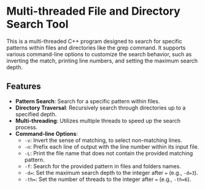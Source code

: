 # Multi-threaded File and Directory Search Tool

This is a multi-threaded C++ program designed to search for specific patterns within files and directories like the grep command. It supports various command-line options to customize the search behavior, such as inverting the match, printing line numbers, and setting the maximum search depth.

## Features

- **Pattern Search**: Search for a specific pattern within files.
- **Directory Traversal**: Recursively search through directories up to a specified depth.
- **Multi-threading**: Utilizes multiple threads to speed up the search process.
- **Command-line Options**:
  - `-v`: Invert the sense of matching, to select non-matching lines.
  - `-n`: Prefix each line of output with the line number within its input file.
  - `-L`: Print the file name that does not contain the provided matching pattern.
  - `-f`: Search for the provided pattern in files and folders names.
  - `-d=`: Set the maximum search depth to the integer after `=` (e.g., `-d=3`).
  - `-th=`: Set the number of threads to the integer after `=` (e.g., `-th=6`).
